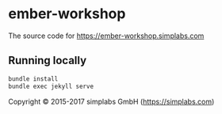 # ember-workshop

The source code for https://ember-workshop.simplabs.com

## Running locally

```bash
bundle install
bundle exec jekyll serve
```

Copyright &copy; 2015-2017 simplabs GmbH (https://simplabs.com)
